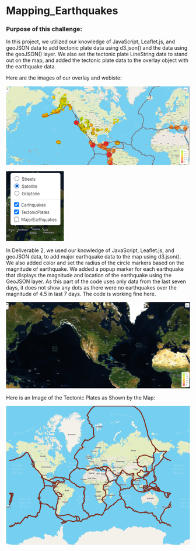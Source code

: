 # Mapping_Earthquakes
### Purpose of this challenge:
In this project, we utilized our knowledge of JavaScript, Leaflet.js, and geoJSON data to add tectonic plate data using d3.json() and the data using the geoJSON() layer. We also set the tectonic plate LineString data to stand out on the map, and added the tectonic plate data to the overlay object with the earthquake data.

Here are the images of our overlay and webiste:

![Webpage](https://github.com/KJoshi111/Mapping_Earthquakes/blob/main/Images/website.png)

![Overlay](https://github.com/KJoshi111/Mapping_Earthquakes/blob/main/Images/overlays.png)

In Deliverable 2, we used our knowledge of JavaScript, Leaflet.js, and geoJSON data, to add major earthquake data to the map using d3.json(). We also added color and set the radius of the circle markers based on the magnitude of earthquake. We added a popup marker for each earthquake that displays the magnitude and location of the earthquake using the GeoJSON layer. As this part of the code uses only data from the last seven days, it does not show any dots as there were no earthquakes over the magnitude of 4.5 in last 7 days. The code is working fine here.

![MajorEarthquakes](https://github.com/KJoshi111/Mapping_Earthquakes/blob/main/Images/Major_Earthquakes.png)

Here is an Image of the Tectonic Plates as Shown by the Map:

![tectonic_plates_image](https://github.com/KJoshi111/Mapping_Earthquakes/blob/main/Images/Tectonic_Plates.png)

